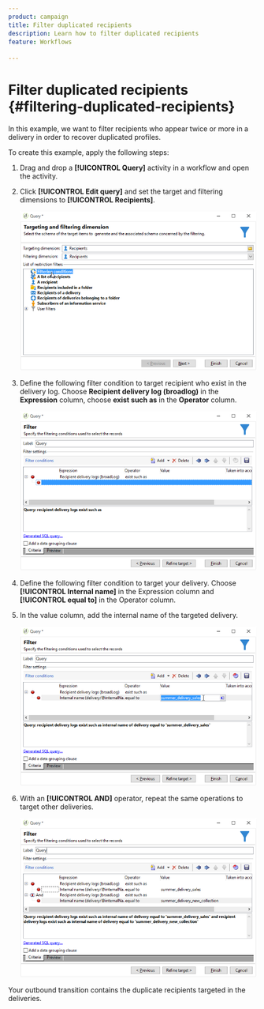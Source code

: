 ```yaml
---
product: campaign
title: Filter duplicated recipients
description: Learn how to filter duplicated recipients
feature: Workflows

---
```

# Filter duplicated recipients {#filtering-duplicated-recipients}



In this example, we want to filter recipients who appear twice or more in a delivery in order to recover duplicated profiles.

To create this example, apply the following steps:

1. Drag and drop a **[!UICONTROL Query]** activity in a workflow and open the activity.
1. Click **[!UICONTROL Edit query]** and set the target and filtering dimensions to **[!UICONTROL Recipients]**.

   ![](assets/query_recipients_1.png)

1. Define the following filter condition to target recipient who exist in the delivery log. Choose **Recipient delivery log (broadlog)** in the **Expression** column, choose **exist such as** in the **Operator** column.

   ![](assets/query_recipients_2.png)

1. Define the following filter condition to target your delivery. Choose **[!UICONTROL Internal name]** in the Expression column and **[!UICONTROL equal to]** in the Operator column. 
1. In the value column, add the internal name of the targeted delivery.

   ![](assets/query_recipients_3.png)

1. With an **[!UICONTROL AND]** operator, repeat the same operations to target other deliveries.

   ![](assets/query_recipients_4.png)

Your outbound transition contains the duplicate recipients targeted in the deliveries.
